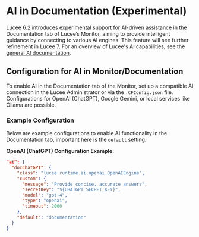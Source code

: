 <!--
{
  "title": "AI Integration for Documentation (Experimental)",
  "id": "ai-documentation-setup",
  "description": "Guide to configuring AI for use in Lucee's Documentation tab, leveraging retrieval-augmented generation (RAG) and enhanced search functionality.",
  "keywords": [
    "AI",
    "LLM",
    "documentation",
    "retrieval-augmented generation",
    "RAG",
    "setup",
    "configuration",
    "Lucee",
    "Monitor",
    "experimental",
    "integration",
    "monitoring",
    "admin settings",
    "AI engines",
    "OpenAI",
    "Gemini",
    "Ollama"
  ]
}
-->

# AI in Documentation (Experimental)

Lucee 6.2 introduces experimental support for AI-driven assistance in the Documentation tab of Lucee’s Monitor, aiming to provide intelligent guidance by connecting to various AI engines. This feature will see further refinement in Lucee 7. For an overview of Lucee's AI capabilities, see the [general AI documentation](https://github.com/lucee/lucee-docs/blob/master/docs/recipes/ai.md).

## Configuration for AI in Monitor/Documentation

To enable AI in the Documentation tab of the Monitor, set up a compatible AI connection in the Lucee Administrator or via the `.CFConfig.json` file. Configurations for OpenAI (ChatGPT), Google Gemini, or local services like Ollama are possible.

### Example Configuration

Below are example configurations to enable AI functionality in the Documentation tab, important here is the `default` setting.

**OpenAI (ChatGPT) Configuration Example:**

```json
"ai": {
  "docChatGPT": {
    "class": "lucee.runtime.ai.openai.OpenAIEngine",
    "custom": {
      "message": "Provide concise, accurate answers",
      "secretKey": "${CHATGPT_SECRET_KEY}",
      "model": "gpt-4",
      "type": "openai",
      "timeout": 2000
    },
    "default": "documentation"
  }
}
```